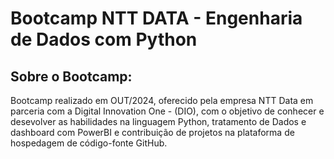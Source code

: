 # Bootcamp NTT DATA - Engenharia de Dados com Python

## Sobre o Bootcamp:
Bootcamp realizado em OUT/2024, oferecido pela empresa NTT Data em parceria com a Digital Innovation One - (DIO), com o objetivo de conhecer e desevolver as habilidades na linguagem Python, tratamento de Dados e dashboard com PowerBI e contribuição de projetos na plataforma de hospedagem de código-fonte GitHub.
